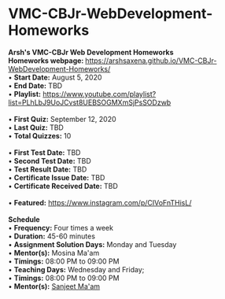 # VMC-CBJr-WebDevelopment-Homeworks
<b>Arsh's VMC-CBJr Web Development Homeworks</b> <br>
<b>Homeworks webpage: </b> https://arshsaxena.github.io/VMC-CBJr-WebDevelopment-Homeworks/ <br>
• <b>Start Date:</b> August 5, 2020 <br>
• <b>End Date:</b> TBD <br>
• <b>Playlist:</b> https://www.youtube.com/playlist?list=PLhLbJ9UoJCvst8UEBSOGMXmSjPsSODzwb<br><br>
• <b>First Quiz:</b> September 12, 2020 <br>
• <b>Last Quiz:</b> TBD <br>
• <b>Total Quizzes:</b> 10 <br><br>
• <b>First Test Date:</b> TBD <br>
• <b>Second Test Date:</b> TBD <br>
• <b>Test Result Date:</b> TBD <br>
• <b>Certificate Issue Date:</b> TBD <br>
• <b>Certificate Received Date:</b> TBD <br><br>
• <b>Featured:</b> <a href="https://www.instagram.com/p/CIVoFnTHisL/">https://www.instagram.com/p/CIVoFnTHisL/</a><br><br>
<b>Schedule</b><br>
• <b>Frequency:</b> Four times a week <br>
• <b>Duration:</b> 45-60 minutes <br>
• <b>Assignment Solution Days:</b> Monday and Tuesday <br>
• <b>Mentor(s):</b> Mosina Ma'am <br>
• <b>Timings:</b> 08:00 PM to 09:00 PM <br>
• <b>Teaching Days:</b> Wednesday and Friday; <br>
• <b>Timings:</b> 08:00 PM to 09:00 PM <br>
• <b>Mentor(s):</b> <a href="https://www.github.com/sanjeetboora">Sanjeet Ma'am</a>
